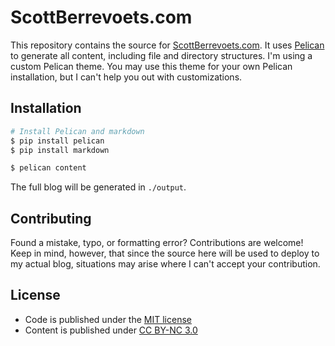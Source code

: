 # ScottBerrevoets.com

This repository contains the source for [ScottBerrevoets.com](http://scottberrevoets.com). It uses [Pelican](http://getpelican.com) to generate all content, including file and directory structures. I'm using a custom Pelican theme. You may use this theme for your own Pelican installation, but I can't help you out with customizations.

## Installation

```bash
# Install Pelican and markdown
$ pip install pelican
$ pip install markdown

$ pelican content
```

The full blog will be generated in `./output`.

## Contributing

Found a mistake, typo, or formatting error? Contributions are welcome! Keep in mind, however, that since the source here will be used to deploy to my actual blog, situations may arise where I can't accept your contribution.

## License

- Code is published under the [MIT license](https://github.com/sberrevoets/scottberrevoets.com/blob/master/LICENSE)
- Content is published under [CC BY-NC 3.0](https://creativecommons.org/licenses/by-nc/3.0/)
